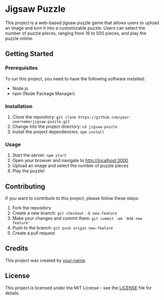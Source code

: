 # Jigsaw Puzzle

This project is a web-based jigsaw puzzle game that allows users to upload an image and turn it into a customizable puzzle. Users can select the number of puzzle pieces, ranging from 16 to 500 pieces, and play the puzzle online.

## Getting Started

### Prerequisites

To run this project, you need to have the following software installed:

- Node.js
- npm (Node Package Manager)

### Installation

1. Clone the repository: `git clone https://github.com/your-username/jigsaw-puzzle.git`
2. Change into the project directory: `cd jigsaw-puzzle`
3. Install the project dependencies: `npm install`

### Usage

1. Start the server: `npm start`
2. Open your browser and navigate to [http://localhost:3000](http://localhost:3000)
3. Upload an image and select the number of puzzle pieces
4. Play the puzzle!

## Contributing

If you want to contribute to this project, please follow these steps:

1. Fork the repository
2. Create a new branch: `git checkout -b new-feature`
3. Make your changes and commit them: `git commit -am 'Add new feature'`
4. Push to the branch: `git push origin new-feature`
5. Create a pull request

## Credits

This project was created by [your-name](https://github.com/your-username).

## License

This project is licensed under the MIT License - see the [LICENSE](LICENSE) file for details.
